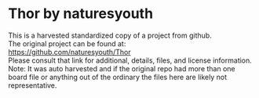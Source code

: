 
# Thor by naturesyouth  
This is a harvested standardized copy of a project from github.  
The original project can be found at:  
https://github.com/naturesyouth/Thor  
Please consult that link for additional, details, files, and license information.  
Note: It was auto harvested and if the original repo had more than one board file or anything out of the ordinary the files here are likely not representative.  
    